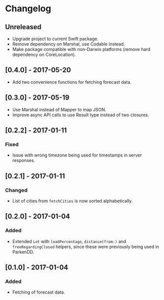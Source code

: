 # Changelog

## Unreleased

- Upgrade project to current Swift package.
- Remove dependency on Marshal, use Codable instead.
- Make package compatible with non-Darwin platforms (remove hard dependency on CoreLocation).

## [0.4.0] - 2017-05-20

- Add two convenience functions for fetching forecast data.

## [0.3.0] - 2017-05-19

- Use Marshal instead of Mapper to map JSON.
- Improve async API calls to use Result type instead of two closures.

## [0.2.2] - 2017-01-11

### Fixed

- Issue with wrong timezone being used for timestamps in server responses.

## [0.2.1] - 2017-01-11

### Changed

- List of cities from `fetchCities` is now sorted alphabetically.

## [0.2.0] - 2017-01-04

### Added

- Extended `Lot` with `loadPercentage`, `distance(from:)` and `freeRegardingClosed` helpers, since these were previously being used in ParkenDD.

## [0.1.0] - 2017-01-04

### Added

- Fetching of forecast data.

